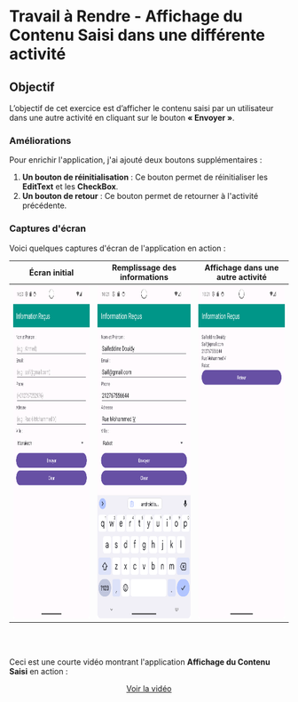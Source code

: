 # Travail à Rendre - Affichage du Contenu Saisi dans une différente activité

## Objectif
L’objectif de cet exercice est d’afficher le contenu saisi par un utilisateur dans une autre activité en cliquant sur le bouton **« Envoyer »**.

### Améliorations
Pour enrichir l'application, j'ai ajouté deux boutons supplémentaires :
1. **Un bouton de réinitialisation** : Ce bouton permet de réinitialiser les **EditText** et les **CheckBox**.
2. **Un bouton de retour** : Ce bouton permet de retourner à l'activité précédente.

### Captures d'écran
Voici quelques captures d'écran de l'application en action :

| Écran initial | Remplissage des informations | Affichage dans une autre activité |
| ------------- | --------------------------- | --------------------------------- |
| <img src="screen_before_info.png" width="300" height="600"> | <img src="screen_after_info1.png" width="300" height="600"> | <img src="screen_after_info2.png" width="300" height="600"> |

<br>
<br>

Ceci est une courte vidéo montrant l'application **Affichage du Contenu Saisi** en action :

<div align="center">

[Voir la vidéo](https://github.com/user-attachments/assets/b03104f6-b7df-4304-9b47-f46b50f47e73)                    
  

</div>
